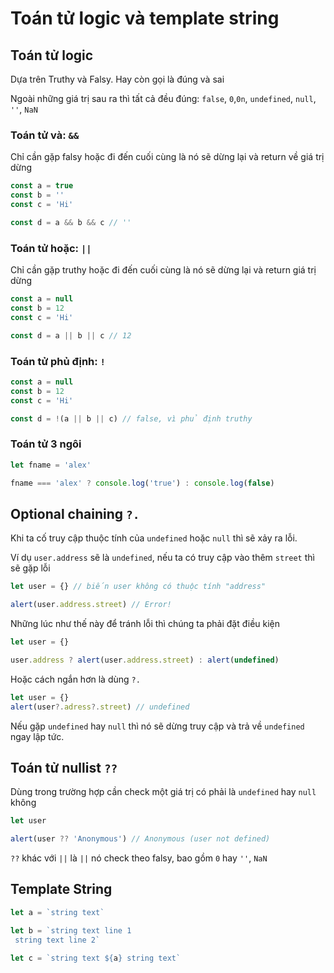 # Toán tử logic và template string

## Toán tử logic

Dựa trên Truthy và Falsy. Hay còn gọi là đúng và sai

Ngoài những giá trị sau ra thì tất cả đều đúng: `false`, `0`,`0n`, `undefined`, `null`, `''`, `NaN`

### Toán tử và: `&&`

Chỉ cần gặp falsy hoặc đi đến cuối cùng là nó sẽ dừng lại và return về giá trị dừng

```js
const a = true
const b = ''
const c = 'Hi'

const d = a && b && c // ''
```

### Toán tử hoặc: `||`

Chỉ cần gặp truthy hoặc đi đến cuối cùng là nó sẽ dừng lại và return giá trị dừng

```js
const a = null
const b = 12
const c = 'Hi'

const d = a || b || c // 12
```

### Toán tử phủ định: `!`

```js
const a = null
const b = 12
const c = 'Hi'

const d = !(a || b || c) // false, vì phủ định truthy
```

### Toán tử 3 ngôi

```js
let fname = 'alex'

fname === 'alex' ? console.log('true') : console.log(false)
```

## Optional chaining `?.`

Khi ta cố truy cập thuộc tính của `undefined` hoặc `null` thì sẽ xảy ra lỗi.

Ví dụ `user.address` sẽ là `undefined`, nếu ta có truy cập vào thêm `street` thì sẽ gặp lỗi

```js
let user = {} // biến user không có thuộc tính "address"

alert(user.address.street) // Error!
```

Những lúc như thế này để tránh lỗi thì chúng ta phải đặt điều kiện

```js
let user = {}

user.address ? alert(user.address.street) : alert(undefined)
```

Hoặc cách ngắn hơn là dùng `?.`

```js
let user = {}
alert(user?.adress?.street) // undefined
```

Nếu gặp `undefined` hay `null` thì nó sẽ dừng truy cập và trả về `undefined` ngay lập tức.

## Toán tử nullist `??`

Dùng trong trường hợp cần check một giá trị có phải là `undefined` hay `null` không

```js
let user

alert(user ?? 'Anonymous') // Anonymous (user not defined)
```

`??` khác với `||` là `||` nó check theo falsy, bao gồm `0` hay `''`, `NaN`

## Template String

```js
let a = `string text`

let b = `string text line 1
 string text line 2`

let c = `string text ${a} string text`
```
